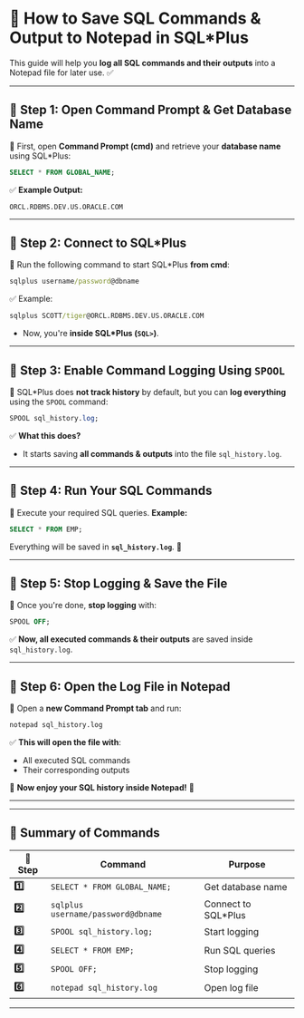 # 🚀 How to Save SQL Commands & Output to Notepad in SQL*Plus

This guide will help you **log all SQL commands and their outputs** into a Notepad file for later use. ✅

---

## 📌 Step 1: Open Command Prompt & Get Database Name

🔹 First, open **Command Prompt (cmd)** and retrieve your **database name** using SQL*Plus:

```sql
SELECT * FROM GLOBAL_NAME;
```
✅ **Example Output:**  
```
ORCL.RDBMS.DEV.US.ORACLE.COM
```

---

## 📌 Step 2: Connect to SQL*Plus

🔹 Run the following command to start SQL*Plus **from cmd**:

```cmd
sqlplus username/password@dbname
```
✅ Example:
```cmd
sqlplus SCOTT/tiger@ORCL.RDBMS.DEV.US.ORACLE.COM
```
- Now, you're **inside SQL*Plus (`SQL>`)**.

---

## 📌 Step 3: Enable Command Logging Using `SPOOL`

🔹 SQL*Plus does **not track history** by default, but you can **log everything** using the `SPOOL` command:

```sql
SPOOL sql_history.log;
```
✅ **What this does?**
- It starts saving **all commands & outputs** into the file `sql_history.log`.

---

## 📌 Step 4: Run Your SQL Commands

🔹 Execute your required SQL queries. **Example:**

```sql
SELECT * FROM EMP;
```
Everything will be saved in **`sql_history.log`**. 📜

---

## 📌 Step 5: Stop Logging & Save the File

🔹 Once you're done, **stop logging** with:

```sql
SPOOL OFF;
```
✅ **Now, all executed commands & their outputs** are saved inside `sql_history.log`.

---

## 📌 Step 6: Open the Log File in Notepad

🔹 Open a **new Command Prompt tab** and run:

```cmd
notepad sql_history.log
```
✅ **This will open the file with**:
- All executed SQL commands
- Their corresponding outputs

🎉 **Now enjoy your SQL history inside Notepad!** 🎉

---


---

## 🔹 Summary of Commands

| 🔢 Step | Command | Purpose |
|---------|---------|---------|
| **1️⃣** | `SELECT * FROM GLOBAL_NAME;` | Get database name |
| **2️⃣** | `sqlplus username/password@dbname` | Connect to SQL*Plus |
| **3️⃣** | `SPOOL sql_history.log;` | Start logging |
| **4️⃣** | `SELECT * FROM EMP;` | Run SQL queries |
| **5️⃣** | `SPOOL OFF;` | Stop logging |
| **6️⃣** | `notepad sql_history.log` | Open log file |

---


